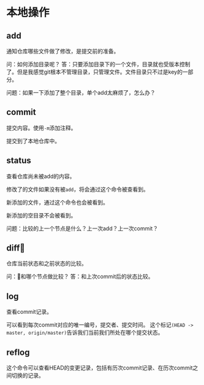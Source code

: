 # 本地操作
## add 

通知仓库哪些文件做了修改，是提交前的准备。

问：如何添加目录呢？
答：只要添加目录下的一个文件，目录就也受版本控制了。但是我感觉git根本不管理目录，只管理文件。文件目录只不过是key的一部分。

问题：如果一下添加了整个目录，单个add太麻烦了，怎么办？

## commit 

提交内容。使用`-m`添加注释。

提交到了本地仓库中。

## status

查看仓库尚未被add的内容。

修改了的文件如果没有被`add`，将会通过这个命令被查看到。

新添加的文件，通过这个命令也会被看到。

新添加的空目录不会被看到。

问题：比较的上一个节点是什么？上一次add？上一次commit？

## diff
仓库当前状态和之前状态的比较。

问：和哪个节点做比较？
答：和上次commit后的状态比较。

## log
查看commit记录。

可以看到每次commit对应的唯一编号，提交者、提交时间。
这个标记`(HEAD -> master, origin/master)`告诉我们当前我们所处在哪个提交状态。


## reflog

这个命令可以查看HEAD的变更记录，包括有历次commit记录、在历次commit之间切换的记录。
